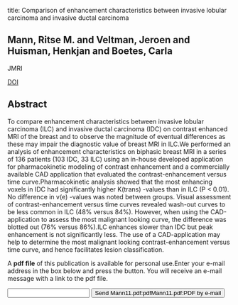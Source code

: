 title: Comparison of enhancement characteristics between invasive lobular carcinoma and invasive ductal carcinoma

## Mann, Ritse M. and Veltman, Jeroen and Huisman, Henkjan and Boetes, Carla
JMRI

<a href="https://doi.org/10.1002/jmri.22632">DOI</a>

## Abstract
To compare enhancement characteristics between invasive lobular carcinoma (ILC) and invasive ductal carcinoma (IDC) on contrast enhanced MRI of the breast and to observe the magnitude of eventual differences as these may impair the diagnostic value of breast MRI in ILC.We performed an analysis of enhancement characteristics on biphasic breast MRI in a series of 136 patients (103 IDC, 33 ILC) using an in-house developed application for pharmacokinetic modeling of contrast enhancement and a commercially available CAD application that evaluated the contrast-enhancement versus time curve.Pharmacokinetic analysis showed that the most enhancing voxels in IDC had significantly higher K(trans) -values than in ILC (P < 0.01). No difference in v(e) -values was noted between groups. Visual assessment of contrast-enhancement versus time curves revealed wash-out curves to be less common in ILC (48% versus 84%). However, when using the CAD-application to assess the most malignant looking curve, the difference was blotted out (76% versus 86%).ILC enhances slower than IDC but peak enhancement is not significantly less. The use of a CAD-application may help to determine the most malignant looking contrast-enhancement versus time curve, and hence facilitates lesion classification.

A <b>pdf file</b> of this publication is available for personal use.Enter your e-mail address in the box below and press the button. You will receive an e-mail message with a link to the pdf file.
<form action="sender.php">  <input type="text" name="email">  <input type="submit" value="Send Mann11.pdf:pdfMann11.pdf:PDF by e-mail"></form>